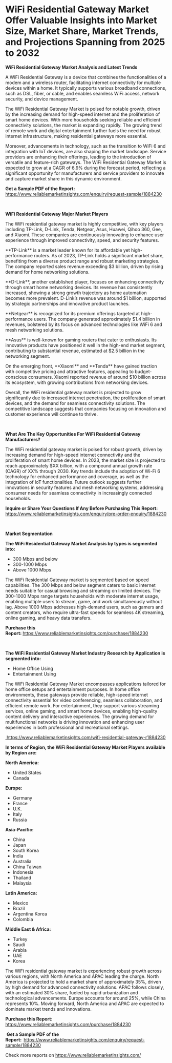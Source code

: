 <p><h1>WiFi Residential Gateway Market Offer Valuable Insights into Market Size, Market Share, Market Trends, and Projections Spanning from 2025 to 2032</h1></p><p><strong>WiFi Residential Gateway Market Analysis and Latest Trends</strong></p>
<p><p>A WiFi Residential Gateway is a device that combines the functionalities of a modem and a wireless router, facilitating internet connectivity for multiple devices within a home. It typically supports various broadband connections, such as DSL, fiber, or cable, and enables seamless WiFi access, network security, and device management.</p><p>The WiFi Residential Gateway Market is poised for notable growth, driven by the increasing demand for high-speed internet and the proliferation of smart home devices. With more households seeking reliable and efficient connectivity solutions, the market is expanding rapidly. The growing trend of remote work and digital entertainment further fuels the need for robust internet infrastructure, making residential gateways more essential.</p><p>Moreover, advancements in technology, such as the transition to WiFi 6 and integration with IoT devices, are also shaping the market landscape. Service providers are enhancing their offerings, leading to the introduction of versatile and feature-rich gateways. The WiFi Residential Gateway Market is expected to grow at a CAGR of 6.9% during the forecast period, reflecting a significant opportunity for manufacturers and service providers to innovate and capture market share in this dynamic environment.</p></p>
<p><strong>Get a Sample PDF of the Report:&nbsp;</strong> <a href="https://www.reliablemarketinsights.com/enquiry/request-sample/1884230?utm_campaign=2885&utm_medium=2&utm_source=Github&utm_content=ia&utm_term=06042025&utm_id=wifi-residential-gateway">https://www.reliablemarketinsights.com/enquiry/request-sample/1884230</a></p>
<p>&nbsp;</p>
<p><strong>WiFi Residential Gateway Major Market Players</strong></p>
<p><p>The WiFi residential gateway market is highly competitive, with key players including TP-Link, D-Link, Tenda, Netgear, Asus, Huawei, Qihoo 360, Gee, and Xiaomi. These companies are continuously innovating to enhance user experience through improved connectivity, speed, and security features.</p><p>**TP-Link** is a market leader known for its affordable yet high-performance routers. As of 2023, TP-Link holds a significant market share, benefiting from a diverse product range and robust marketing strategies. The company reported sales revenue exceeding $3 billion, driven by rising demand for home networking solutions.</p><p>**D-Link**, another established player, focuses on enhancing connectivity through smart home networking devices. Its revenue has consistently increased, showing a strong growth trajectory as home automation becomes more prevalent. D-Link’s revenue was around $1 billion, supported by strategic partnerships and innovative product launches.</p><p>**Netgear** is recognized for its premium offerings targeted at high-performance users. The company generated approximately $1.4 billion in revenues, bolstered by its focus on advanced technologies like WiFi 6 and mesh networking solutions.</p><p>**Asus** is well-known for gaming routers that cater to enthusiasts. Its innovative products have positioned it well in the high-end market segment, contributing to substantial revenue, estimated at $2.5 billion in the networking segment.</p><p>On the emerging front, **Xiaomi** and **Tenda** have gained traction with competitive pricing and attractive features, appealing to budget-conscious consumers. Xiaomi reported revenue of around $10 billion across its ecosystem, with growing contributions from networking devices.</p><p>Overall, the WiFi residential gateway market is projected to grow significantly due to increased internet penetration, the proliferation of smart devices, and the demand for seamless connectivity solutions. The competitive landscape suggests that companies focusing on innovation and customer experience will continue to thrive.</p></p>
<p>&nbsp;</p>
<p><strong>What Are The Key Opportunities For WiFi Residential Gateway Manufacturers?</strong></p>
<p><p>The WiFi residential gateway market is poised for robust growth, driven by increasing demand for high-speed internet connectivity and the proliferation of smart home devices. In 2023, the market size is projected to reach approximately $XX billion, with a compound annual growth rate (CAGR) of XX% through 2030. Key trends include the adoption of Wi-Fi 6 technology for enhanced performance and coverage, as well as the integration of IoT functionalities. Future outlook suggests further innovations in security features and mesh networking systems, addressing consumer needs for seamless connectivity in increasingly connected households.</p></p>
<p><strong>Inquire or Share Your Questions If Any Before Purchasing This Report:</strong> <a href="https://www.reliablemarketinsights.com/enquiry/pre-order-enquiry/1884230?utm_campaign=2885&utm_medium=2&utm_source=Github&utm_content=ia&utm_term=06042025&utm_id=wifi-residential-gateway">https://www.reliablemarketinsights.com/enquiry/pre-order-enquiry/1884230</a></p>
<p>&nbsp;</p>
<p><strong>Market Segmentation</strong></p>
<p><strong>The WiFi Residential Gateway Market Analysis by types is segmented into:</strong></p>
<p><ul><li>300 Mbps and below</li><li>300-1000 Mbps</li><li>Above 1000 Mbps</li></ul></p>
<p><p>The WiFi Residential Gateway market is segmented based on speed capabilities. The 300 Mbps and below segment caters to basic internet needs suitable for casual browsing and streaming on limited devices. The 300-1000 Mbps range targets households with moderate internet usage, enabling multiple users to stream, game, and work simultaneously without lag. Above 1000 Mbps addresses high-demand users, such as gamers and content creators, who require ultra-fast speeds for seamless 4K streaming, online gaming, and heavy data transfers.</p></p>
<p><strong>Purchase this Report:&nbsp;</strong><a href="https://www.reliablemarketinsights.com/purchase/1884230?utm_campaign=2885&utm_medium=2&utm_source=Github&utm_content=ia&utm_term=06042025&utm_id=wifi-residential-gateway">https://www.reliablemarketinsights.com/purchase/1884230</a></p>
<p>&nbsp;</p>
<p><strong>The WiFi Residential Gateway Market Industry Research by Application is segmented into:</strong></p>
<p><ul><li>Home Office Using</li><li>Entertainment Using</li></ul></p>
<p><p>The WiFi Residential Gateway Market encompasses applications tailored for home office setups and entertainment purposes. In home office environments, these gateways provide reliable, high-speed internet connectivity essential for video conferencing, seamless collaboration, and efficient remote work. For entertainment, they support various streaming services, online gaming, and smart home devices, enabling high-quality content delivery and interactive experiences. The growing demand for multifunctional networks is driving innovation and enhancing user experiences in both professional and recreational settings.</p></p>
<p><a href="https://www.reliablemarketinsights.com/wifi-residential-gateway-r1884230?utm_campaign=2885&utm_medium=2&utm_source=Github&utm_content=ia&utm_term=06042025&utm_id=wifi-residential-gateway">&nbsp;https://www.reliablemarketinsights.com/wifi-residential-gateway-r1884230</a></p>
<p><strong>In terms of Region, the WiFi Residential Gateway Market Players available by Region are:</strong></p>
<p>
    <p> <strong> North America: </strong>
        <ul>
            <li>United States</li>
            <li>Canada</li>
        </ul>
        </p> 
    <p> <strong> Europe: </strong>
        <ul>
            <li>Germany</li>
            <li>France</li>
            <li>U.K.</li>
            <li>Italy</li>
            <li>Russia</li>
        </ul>
        </p> 
    <p> <strong> Asia-Pacific: </strong>
        <ul>
            <li>China</li>
            <li>Japan</li>
            <li>South Korea</li>
            <li>India</li>
            <li>Australia</li>
            <li>China Taiwan</li>
            <li>Indonesia</li>
            <li>Thailand</li>
            <li>Malaysia</li>
        </ul>
        </p> 
    <p> <strong> Latin America: </strong>
        <ul>
            <li>Mexico</li>
            <li>Brazil</li>
            <li>Argentina Korea</li>
            <li>Colombia</li>
        </ul>
        </p> 
    <p> <strong> Middle East & Africa: </strong>
        <ul>
            <li>Turkey</li>
            <li>Saudi</li>
            <li>Arabia</li>
            <li>UAE</li>
            <li>Korea</li>
        </ul>
    </p>
    </p>
<p><p>The WiFi residential gateway market is experiencing robust growth across various regions, with North America and APAC leading the charge. North America is projected to hold a market share of approximately 35%, driven by high demand for advanced connectivity solutions. APAC follows closely, with an estimated 30% share, fueled by rapid urbanization and technological advancements. Europe accounts for around 25%, while China represents 10%. Moving forward, North America and APAC are expected to dominate market trends and innovations.</p></p>
<p><strong>Purchase this Report: </strong><a href="https://www.reliablemarketinsights.com/purchase/1884230?utm_campaign=2885&utm_medium=2&utm_source=Github&utm_content=ia&utm_term=06042025&utm_id=wifi-residential-gateway">https://www.reliablemarketinsights.com/purchase/1884230</a></p>
<p>&nbsp;<strong>Get a Sample PDF of the Report:&nbsp;&nbsp;</strong><a href="https://www.reliablemarketinsights.com/enquiry/request-sample/1884230?utm_campaign=2885&utm_medium=2&utm_source=Github&utm_content=ia&utm_term=06042025&utm_id=wifi-residential-gateway">https://www.reliablemarketinsights.com/enquiry/request-sample/1884230</a></p>
<p><strong></strong></p>
<p>Check more reports on <a href="https://www.reliablemarketinsights.com/?utm_campaign=2885&utm_medium=2&utm_source=Github&utm_content=ia&utm_term=06042025&utm_id=wifi-residential-gateway">https://www.reliablemarketinsights.com/</a></p>